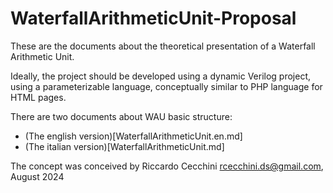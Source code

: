 # WaterfallArithmeticUnit-Proposal
These are the documents about the theoretical presentation of a Waterfall Arithmetic Unit.

Ideally, the project should be developed using a dynamic Verilog project, using a parameterizable language, conceptually similar to PHP language for HTML pages. 

There are two documents about WAU basic structure:
- (The english version)[WaterfallArithmeticUnit.en.md]
- (The italian version)[WaterfallArithmeticUnit.md]

The concept was conceived by Riccardo Cecchini <rcecchini.ds@gmail.com>, August 2024